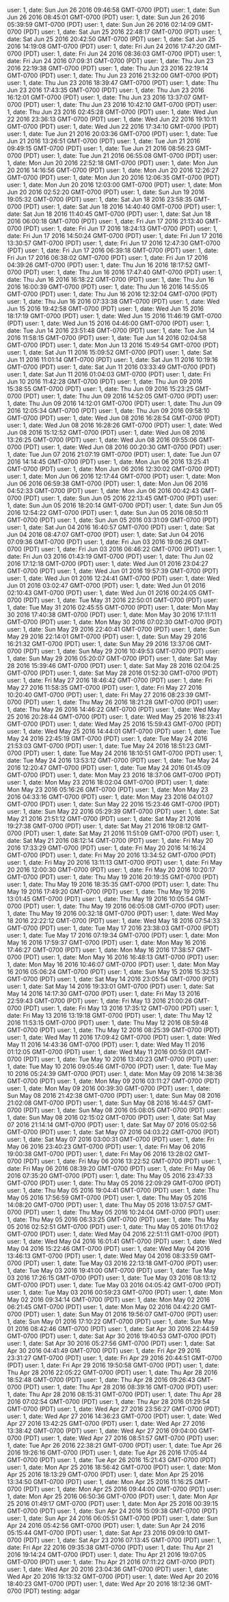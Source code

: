 user: 1, date: Sun Jun 26 2016 09:46:58 GMT-0700 (PDT)
user: 1, date: Sun Jun 26 2016 08:45:01 GMT-0700 (PDT)
user: 1, date: Sun Jun 26 2016 05:39:59 GMT-0700 (PDT)
user: 1, date: Sun Jun 26 2016 02:14:09 GMT-0700 (PDT)
user: 1, date: Sat Jun 25 2016 22:48:17 GMT-0700 (PDT)
user: 1, date: Sat Jun 25 2016 20:42:50 GMT-0700 (PDT)
user: 1, date: Sat Jun 25 2016 14:19:08 GMT-0700 (PDT)
user: 1, date: Fri Jun 24 2016 17:47:20 GMT-0700 (PDT)
user: 1, date: Fri Jun 24 2016 08:36:03 GMT-0700 (PDT)
user: 1, date: Fri Jun 24 2016 07:09:31 GMT-0700 (PDT)
user: 1, date: Thu Jun 23 2016 22:19:38 GMT-0700 (PDT)
user: 1, date: Thu Jun 23 2016 22:19:14 GMT-0700 (PDT)
user: 1, date: Thu Jun 23 2016 21:32:00 GMT-0700 (PDT)
user: 1, date: Thu Jun 23 2016 18:39:47 GMT-0700 (PDT)
user: 1, date: Thu Jun 23 2016 17:43:35 GMT-0700 (PDT)
user: 1, date: Thu Jun 23 2016 16:12:01 GMT-0700 (PDT)
user: 1, date: Thu Jun 23 2016 13:37:07 GMT-0700 (PDT)
user: 1, date: Thu Jun 23 2016 10:42:10 GMT-0700 (PDT)
user: 1, date: Thu Jun 23 2016 02:45:28 GMT-0700 (PDT)
user: 1, date: Wed Jun 22 2016 23:36:13 GMT-0700 (PDT)
user: 1, date: Wed Jun 22 2016 19:10:11 GMT-0700 (PDT)
user: 1, date: Wed Jun 22 2016 17:34:10 GMT-0700 (PDT)
user: 1, date: Tue Jun 21 2016 20:03:36 GMT-0700 (PDT)
user: 1, date: Tue Jun 21 2016 13:26:51 GMT-0700 (PDT)
user: 1, date: Tue Jun 21 2016 09:49:15 GMT-0700 (PDT)
user: 1, date: Tue Jun 21 2016 08:56:23 GMT-0700 (PDT)
user: 1, date: Tue Jun 21 2016 06:55:08 GMT-0700 (PDT)
user: 1, date: Mon Jun 20 2016 22:52:18 GMT-0700 (PDT)
user: 1, date: Mon Jun 20 2016 14:16:56 GMT-0700 (PDT)
user: 1, date: Mon Jun 20 2016 12:26:27 GMT-0700 (PDT)
user: 1, date: Mon Jun 20 2016 12:06:35 GMT-0700 (PDT)
user: 1, date: Mon Jun 20 2016 12:03:00 GMT-0700 (PDT)
user: 1, date: Mon Jun 20 2016 02:52:20 GMT-0700 (PDT)
user: 1, date: Sun Jun 19 2016 19:05:32 GMT-0700 (PDT)
user: 1, date: Sat Jun 18 2016 23:58:35 GMT-0700 (PDT)
user: 1, date: Sat Jun 18 2016 14:40:40 GMT-0700 (PDT)
user: 1, date: Sat Jun 18 2016 11:40:45 GMT-0700 (PDT)
user: 1, date: Sat Jun 18 2016 06:00:18 GMT-0700 (PDT)
user: 1, date: Fri Jun 17 2016 21:13:40 GMT-0700 (PDT)
user: 1, date: Fri Jun 17 2016 18:24:13 GMT-0700 (PDT)
user: 1, date: Fri Jun 17 2016 14:50:24 GMT-0700 (PDT)
user: 1, date: Fri Jun 17 2016 13:30:57 GMT-0700 (PDT)
user: 1, date: Fri Jun 17 2016 12:47:30 GMT-0700 (PDT)
user: 1, date: Fri Jun 17 2016 06:39:18 GMT-0700 (PDT)
user: 1, date: Fri Jun 17 2016 06:38:02 GMT-0700 (PDT)
user: 1, date: Fri Jun 17 2016 04:39:26 GMT-0700 (PDT)
user: 1, date: Thu Jun 16 2016 18:17:52 GMT-0700 (PDT)
user: 1, date: Thu Jun 16 2016 17:47:40 GMT-0700 (PDT)
user: 1, date: Thu Jun 16 2016 16:18:22 GMT-0700 (PDT)
user: 1, date: Thu Jun 16 2016 16:00:39 GMT-0700 (PDT)
user: 1, date: Thu Jun 16 2016 14:55:05 GMT-0700 (PDT)
user: 1, date: Thu Jun 16 2016 12:32:04 GMT-0700 (PDT)
user: 1, date: Thu Jun 16 2016 07:33:38 GMT-0700 (PDT)
user: 1, date: Wed Jun 15 2016 19:42:58 GMT-0700 (PDT)
user: 1, date: Wed Jun 15 2016 18:17:19 GMT-0700 (PDT)
user: 1, date: Wed Jun 15 2016 11:46:19 GMT-0700 (PDT)
user: 1, date: Wed Jun 15 2016 04:46:00 GMT-0700 (PDT)
user: 1, date: Tue Jun 14 2016 23:51:48 GMT-0700 (PDT)
user: 1, date: Tue Jun 14 2016 11:58:15 GMT-0700 (PDT)
user: 1, date: Tue Jun 14 2016 02:04:58 GMT-0700 (PDT)
user: 1, date: Mon Jun 13 2016 15:49:54 GMT-0700 (PDT)
user: 1, date: Sat Jun 11 2016 15:09:52 GMT-0700 (PDT)
user: 1, date: Sat Jun 11 2016 11:01:14 GMT-0700 (PDT)
user: 1, date: Sat Jun 11 2016 10:19:16 GMT-0700 (PDT)
user: 1, date: Sat Jun 11 2016 03:33:49 GMT-0700 (PDT)
user: 1, date: Sat Jun 11 2016 01:04:03 GMT-0700 (PDT)
user: 1, date: Fri Jun 10 2016 11:42:28 GMT-0700 (PDT)
user: 1, date: Thu Jun 09 2016 15:38:55 GMT-0700 (PDT)
user: 1, date: Thu Jun 09 2016 15:23:25 GMT-0700 (PDT)
user: 1, date: Thu Jun 09 2016 14:52:05 GMT-0700 (PDT)
user: 1, date: Thu Jun 09 2016 14:12:01 GMT-0700 (PDT)
user: 1, date: Thu Jun 09 2016 12:05:34 GMT-0700 (PDT)
user: 1, date: Thu Jun 09 2016 09:58:10 GMT-0700 (PDT)
user: 1, date: Wed Jun 08 2016 16:28:54 GMT-0700 (PDT)
user: 1, date: Wed Jun 08 2016 16:28:26 GMT-0700 (PDT)
user: 1, date: Wed Jun 08 2016 15:12:52 GMT-0700 (PDT)
user: 1, date: Wed Jun 08 2016 13:26:25 GMT-0700 (PDT)
user: 1, date: Wed Jun 08 2016 09:55:06 GMT-0700 (PDT)
user: 1, date: Wed Jun 08 2016 00:20:30 GMT-0700 (PDT)
user: 1, date: Tue Jun 07 2016 21:07:19 GMT-0700 (PDT)
user: 1, date: Tue Jun 07 2016 14:14:45 GMT-0700 (PDT)
user: 1, date: Mon Jun 06 2016 13:25:41 GMT-0700 (PDT)
user: 1, date: Mon Jun 06 2016 12:30:02 GMT-0700 (PDT)
user: 1, date: Mon Jun 06 2016 12:17:44 GMT-0700 (PDT)
user: 1, date: Mon Jun 06 2016 06:59:38 GMT-0700 (PDT)
user: 1, date: Mon Jun 06 2016 04:52:33 GMT-0700 (PDT)
user: 1, date: Mon Jun 06 2016 00:42:43 GMT-0700 (PDT)
user: 1, date: Sun Jun 05 2016 22:13:45 GMT-0700 (PDT)
user: 1, date: Sun Jun 05 2016 18:20:14 GMT-0700 (PDT)
user: 1, date: Sun Jun 05 2016 12:54:22 GMT-0700 (PDT)
user: 1, date: Sun Jun 05 2016 08:50:11 GMT-0700 (PDT)
user: 1, date: Sun Jun 05 2016 03:31:09 GMT-0700 (PDT)
user: 1, date: Sat Jun 04 2016 16:40:57 GMT-0700 (PDT)
user: 1, date: Sat Jun 04 2016 08:47:07 GMT-0700 (PDT)
user: 1, date: Sat Jun 04 2016 07:09:36 GMT-0700 (PDT)
user: 1, date: Fri Jun 03 2016 19:06:26 GMT-0700 (PDT)
user: 1, date: Fri Jun 03 2016 06:46:22 GMT-0700 (PDT)
user: 1, date: Fri Jun 03 2016 01:43:19 GMT-0700 (PDT)
user: 1, date: Thu Jun 02 2016 17:12:18 GMT-0700 (PDT)
user: 1, date: Wed Jun 01 2016 23:04:27 GMT-0700 (PDT)
user: 1, date: Wed Jun 01 2016 19:57:39 GMT-0700 (PDT)
user: 1, date: Wed Jun 01 2016 12:24:41 GMT-0700 (PDT)
user: 1, date: Wed Jun 01 2016 03:02:47 GMT-0700 (PDT)
user: 1, date: Wed Jun 01 2016 02:10:43 GMT-0700 (PDT)
user: 1, date: Wed Jun 01 2016 00:24:05 GMT-0700 (PDT)
user: 1, date: Tue May 31 2016 22:50:01 GMT-0700 (PDT)
user: 1, date: Tue May 31 2016 02:45:55 GMT-0700 (PDT)
user: 1, date: Mon May 30 2016 17:40:38 GMT-0700 (PDT)
user: 1, date: Mon May 30 2016 17:11:11 GMT-0700 (PDT)
user: 1, date: Mon May 30 2016 07:02:30 GMT-0700 (PDT)
user: 1, date: Sun May 29 2016 22:40:41 GMT-0700 (PDT)
user: 1, date: Sun May 29 2016 22:14:01 GMT-0700 (PDT)
user: 1, date: Sun May 29 2016 16:21:32 GMT-0700 (PDT)
user: 1, date: Sun May 29 2016 13:37:06 GMT-0700 (PDT)
user: 1, date: Sun May 29 2016 10:49:53 GMT-0700 (PDT)
user: 1, date: Sun May 29 2016 05:20:07 GMT-0700 (PDT)
user: 1, date: Sat May 28 2016 15:39:46 GMT-0700 (PDT)
user: 1, date: Sat May 28 2016 02:04:25 GMT-0700 (PDT)
user: 1, date: Sat May 28 2016 01:52:30 GMT-0700 (PDT)
user: 1, date: Fri May 27 2016 18:46:42 GMT-0700 (PDT)
user: 1, date: Fri May 27 2016 11:58:35 GMT-0700 (PDT)
user: 1, date: Fri May 27 2016 10:20:40 GMT-0700 (PDT)
user: 1, date: Fri May 27 2016 08:23:39 GMT-0700 (PDT)
user: 1, date: Thu May 26 2016 18:21:28 GMT-0700 (PDT)
user: 1, date: Thu May 26 2016 14:46:22 GMT-0700 (PDT)
user: 1, date: Wed May 25 2016 20:28:44 GMT-0700 (PDT)
user: 1, date: Wed May 25 2016 18:23:41 GMT-0700 (PDT)
user: 1, date: Wed May 25 2016 15:59:43 GMT-0700 (PDT)
user: 1, date: Wed May 25 2016 14:44:01 GMT-0700 (PDT)
user: 1, date: Tue May 24 2016 22:45:19 GMT-0700 (PDT)
user: 1, date: Tue May 24 2016 21:53:03 GMT-0700 (PDT)
user: 1, date: Tue May 24 2016 18:51:23 GMT-0700 (PDT)
user: 1, date: Tue May 24 2016 18:10:51 GMT-0700 (PDT)
user: 1, date: Tue May 24 2016 13:53:12 GMT-0700 (PDT)
user: 1, date: Tue May 24 2016 12:20:47 GMT-0700 (PDT)
user: 1, date: Tue May 24 2016 01:45:09 GMT-0700 (PDT)
user: 1, date: Mon May 23 2016 18:37:06 GMT-0700 (PDT)
user: 1, date: Mon May 23 2016 18:02:04 GMT-0700 (PDT)
user: 1, date: Mon May 23 2016 05:16:26 GMT-0700 (PDT)
user: 1, date: Mon May 23 2016 04:33:16 GMT-0700 (PDT)
user: 1, date: Mon May 23 2016 04:01:07 GMT-0700 (PDT)
user: 1, date: Sun May 22 2016 15:23:46 GMT-0700 (PDT)
user: 1, date: Sun May 22 2016 05:29:39 GMT-0700 (PDT)
user: 1, date: Sat May 21 2016 21:51:12 GMT-0700 (PDT)
user: 1, date: Sat May 21 2016 19:27:38 GMT-0700 (PDT)
user: 1, date: Sat May 21 2016 19:08:12 GMT-0700 (PDT)
user: 1, date: Sat May 21 2016 11:51:09 GMT-0700 (PDT)
user: 1, date: Sat May 21 2016 08:12:14 GMT-0700 (PDT)
user: 1, date: Fri May 20 2016 17:33:29 GMT-0700 (PDT)
user: 1, date: Fri May 20 2016 14:16:24 GMT-0700 (PDT)
user: 1, date: Fri May 20 2016 13:34:52 GMT-0700 (PDT)
user: 1, date: Fri May 20 2016 13:11:13 GMT-0700 (PDT)
user: 1, date: Fri May 20 2016 12:00:30 GMT-0700 (PDT)
user: 1, date: Fri May 20 2016 10:20:17 GMT-0700 (PDT)
user: 1, date: Thu May 19 2016 20:19:35 GMT-0700 (PDT)
user: 1, date: Thu May 19 2016 18:35:35 GMT-0700 (PDT)
user: 1, date: Thu May 19 2016 17:49:20 GMT-0700 (PDT)
user: 1, date: Thu May 19 2016 13:01:45 GMT-0700 (PDT)
user: 1, date: Thu May 19 2016 10:05:54 GMT-0700 (PDT)
user: 1, date: Thu May 19 2016 06:05:08 GMT-0700 (PDT)
user: 1, date: Thu May 19 2016 00:32:18 GMT-0700 (PDT)
user: 1, date: Wed May 18 2016 22:22:12 GMT-0700 (PDT)
user: 1, date: Wed May 18 2016 07:54:33 GMT-0700 (PDT)
user: 1, date: Tue May 17 2016 23:38:03 GMT-0700 (PDT)
user: 1, date: Tue May 17 2016 07:19:34 GMT-0700 (PDT)
user: 1, date: Mon May 16 2016 17:59:37 GMT-0700 (PDT)
user: 1, date: Mon May 16 2016 17:46:27 GMT-0700 (PDT)
user: 1, date: Mon May 16 2016 17:38:57 GMT-0700 (PDT)
user: 1, date: Mon May 16 2016 16:48:13 GMT-0700 (PDT)
user: 1, date: Mon May 16 2016 10:46:07 GMT-0700 (PDT)
user: 1, date: Mon May 16 2016 05:06:24 GMT-0700 (PDT)
user: 1, date: Sun May 15 2016 15:32:53 GMT-0700 (PDT)
user: 1, date: Sat May 14 2016 23:05:54 GMT-0700 (PDT)
user: 1, date: Sat May 14 2016 19:33:01 GMT-0700 (PDT)
user: 1, date: Sat May 14 2016 14:17:30 GMT-0700 (PDT)
user: 1, date: Fri May 13 2016 22:59:43 GMT-0700 (PDT)
user: 1, date: Fri May 13 2016 21:00:26 GMT-0700 (PDT)
user: 1, date: Fri May 13 2016 17:35:12 GMT-0700 (PDT)
user: 1, date: Fri May 13 2016 13:19:18 GMT-0700 (PDT)
user: 1, date: Thu May 12 2016 11:53:15 GMT-0700 (PDT)
user: 1, date: Thu May 12 2016 08:59:48 GMT-0700 (PDT)
user: 1, date: Thu May 12 2016 08:25:39 GMT-0700 (PDT)
user: 1, date: Wed May 11 2016 17:09:42 GMT-0700 (PDT)
user: 1, date: Wed May 11 2016 14:43:36 GMT-0700 (PDT)
user: 1, date: Wed May 11 2016 01:12:05 GMT-0700 (PDT)
user: 1, date: Wed May 11 2016 00:59:01 GMT-0700 (PDT)
user: 1, date: Tue May 10 2016 13:40:23 GMT-0700 (PDT)
user: 1, date: Tue May 10 2016 09:05:46 GMT-0700 (PDT)
user: 1, date: Tue May 10 2016 05:24:39 GMT-0700 (PDT)
user: 1, date: Mon May 09 2016 14:38:36 GMT-0700 (PDT)
user: 1, date: Mon May 09 2016 03:11:27 GMT-0700 (PDT)
user: 1, date: Mon May 09 2016 00:39:30 GMT-0700 (PDT)
user: 1, date: Sun May 08 2016 21:42:38 GMT-0700 (PDT)
user: 1, date: Sun May 08 2016 21:02:08 GMT-0700 (PDT)
user: 1, date: Sun May 08 2016 16:44:57 GMT-0700 (PDT)
user: 1, date: Sun May 08 2016 05:08:05 GMT-0700 (PDT)
user: 1, date: Sun May 08 2016 02:15:02 GMT-0700 (PDT)
user: 1, date: Sat May 07 2016 21:14:14 GMT-0700 (PDT)
user: 1, date: Sat May 07 2016 05:02:56 GMT-0700 (PDT)
user: 1, date: Sat May 07 2016 04:03:22 GMT-0700 (PDT)
user: 1, date: Sat May 07 2016 03:00:31 GMT-0700 (PDT)
user: 1, date: Fri May 06 2016 23:40:23 GMT-0700 (PDT)
user: 1, date: Fri May 06 2016 19:00:38 GMT-0700 (PDT)
user: 1, date: Fri May 06 2016 13:28:02 GMT-0700 (PDT)
user: 1, date: Fri May 06 2016 13:22:52 GMT-0700 (PDT)
user: 1, date: Fri May 06 2016 08:39:20 GMT-0700 (PDT)
user: 1, date: Fri May 06 2016 07:35:20 GMT-0700 (PDT)
user: 1, date: Thu May 05 2016 23:47:33 GMT-0700 (PDT)
user: 1, date: Thu May 05 2016 22:09:29 GMT-0700 (PDT)
user: 1, date: Thu May 05 2016 19:04:41 GMT-0700 (PDT)
user: 1, date: Thu May 05 2016 17:56:59 GMT-0700 (PDT)
user: 1, date: Thu May 05 2016 14:08:20 GMT-0700 (PDT)
user: 1, date: Thu May 05 2016 13:07:57 GMT-0700 (PDT)
user: 1, date: Thu May 05 2016 10:24:04 GMT-0700 (PDT)
user: 1, date: Thu May 05 2016 06:33:25 GMT-0700 (PDT)
user: 1, date: Thu May 05 2016 02:52:51 GMT-0700 (PDT)
user: 1, date: Thu May 05 2016 01:17:02 GMT-0700 (PDT)
user: 1, date: Wed May 04 2016 22:51:11 GMT-0700 (PDT)
user: 1, date: Wed May 04 2016 16:01:41 GMT-0700 (PDT)
user: 1, date: Wed May 04 2016 15:22:46 GMT-0700 (PDT)
user: 1, date: Wed May 04 2016 13:46:13 GMT-0700 (PDT)
user: 1, date: Wed May 04 2016 08:33:59 GMT-0700 (PDT)
user: 1, date: Tue May 03 2016 22:13:18 GMT-0700 (PDT)
user: 1, date: Tue May 03 2016 19:41:00 GMT-0700 (PDT)
user: 1, date: Tue May 03 2016 17:26:15 GMT-0700 (PDT)
user: 1, date: Tue May 03 2016 08:13:12 GMT-0700 (PDT)
user: 1, date: Tue May 03 2016 04:05:42 GMT-0700 (PDT)
user: 1, date: Tue May 03 2016 00:59:23 GMT-0700 (PDT)
user: 1, date: Mon May 02 2016 09:34:14 GMT-0700 (PDT)
user: 1, date: Mon May 02 2016 06:21:45 GMT-0700 (PDT)
user: 1, date: Mon May 02 2016 04:42:20 GMT-0700 (PDT)
user: 1, date: Sun May 01 2016 19:56:07 GMT-0700 (PDT)
user: 1, date: Sun May 01 2016 17:10:22 GMT-0700 (PDT)
user: 1, date: Sun May 01 2016 08:42:46 GMT-0700 (PDT)
user: 1, date: Sat Apr 30 2016 22:44:59 GMT-0700 (PDT)
user: 1, date: Sat Apr 30 2016 19:40:53 GMT-0700 (PDT)
user: 1, date: Sat Apr 30 2016 05:27:56 GMT-0700 (PDT)
user: 1, date: Sat Apr 30 2016 04:41:49 GMT-0700 (PDT)
user: 1, date: Fri Apr 29 2016 23:31:27 GMT-0700 (PDT)
user: 1, date: Fri Apr 29 2016 20:44:51 GMT-0700 (PDT)
user: 1, date: Fri Apr 29 2016 19:50:58 GMT-0700 (PDT)
user: 1, date: Thu Apr 28 2016 22:05:22 GMT-0700 (PDT)
user: 1, date: Thu Apr 28 2016 18:52:48 GMT-0700 (PDT)
user: 1, date: Thu Apr 28 2016 09:26:43 GMT-0700 (PDT)
user: 1, date: Thu Apr 28 2016 08:39:16 GMT-0700 (PDT)
user: 1, date: Thu Apr 28 2016 08:15:31 GMT-0700 (PDT)
user: 1, date: Thu Apr 28 2016 07:02:54 GMT-0700 (PDT)
user: 1, date: Thu Apr 28 2016 01:29:54 GMT-0700 (PDT)
user: 1, date: Wed Apr 27 2016 23:56:27 GMT-0700 (PDT)
user: 1, date: Wed Apr 27 2016 14:36:23 GMT-0700 (PDT)
user: 1, date: Wed Apr 27 2016 13:42:25 GMT-0700 (PDT)
user: 1, date: Wed Apr 27 2016 13:38:42 GMT-0700 (PDT)
user: 1, date: Wed Apr 27 2016 09:04:00 GMT-0700 (PDT)
user: 1, date: Wed Apr 27 2016 08:51:57 GMT-0700 (PDT)
user: 1, date: Tue Apr 26 2016 22:38:21 GMT-0700 (PDT)
user: 1, date: Tue Apr 26 2016 19:26:16 GMT-0700 (PDT)
user: 1, date: Tue Apr 26 2016 17:05:44 GMT-0700 (PDT)
user: 1, date: Tue Apr 26 2016 15:21:43 GMT-0700 (PDT)
user: 1, date: Mon Apr 25 2016 18:56:42 GMT-0700 (PDT)
user: 1, date: Mon Apr 25 2016 18:13:29 GMT-0700 (PDT)
user: 1, date: Mon Apr 25 2016 13:34:50 GMT-0700 (PDT)
user: 1, date: Mon Apr 25 2016 11:16:25 GMT-0700 (PDT)
user: 1, date: Mon Apr 25 2016 09:44:00 GMT-0700 (PDT)
user: 1, date: Mon Apr 25 2016 06:50:36 GMT-0700 (PDT)
user: 1, date: Mon Apr 25 2016 01:49:17 GMT-0700 (PDT)
user: 1, date: Mon Apr 25 2016 00:39:15 GMT-0700 (PDT)
user: 1, date: Sun Apr 24 2016 15:09:38 GMT-0700 (PDT)
user: 1, date: Sun Apr 24 2016 06:05:51 GMT-0700 (PDT)
user: 1, date: Sun Apr 24 2016 05:42:56 GMT-0700 (PDT)
user: 1, date: Sun Apr 24 2016 05:15:44 GMT-0700 (PDT)
user: 1, date: Sat Apr 23 2016 09:09:10 GMT-0700 (PDT)
user: 1, date: Sat Apr 23 2016 07:13:45 GMT-0700 (PDT)
user: 1, date: Fri Apr 22 2016 09:35:38 GMT-0700 (PDT)
user: 1, date: Thu Apr 21 2016 19:14:24 GMT-0700 (PDT)
user: 1, date: Thu Apr 21 2016 19:07:05 GMT-0700 (PDT)
user: 1, date: Thu Apr 21 2016 07:11:22 GMT-0700 (PDT)
user: 1, date: Wed Apr 20 2016 23:04:36 GMT-0700 (PDT)
user: 1, date: Wed Apr 20 2016 19:13:32 GMT-0700 (PDT)
user: 1, date: Wed Apr 20 2016 18:40:23 GMT-0700 (PDT)
user: 1, date: Wed Apr 20 2016 18:12:36 GMT-0700 (PDT)
testing: adgar
